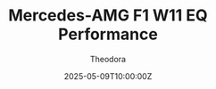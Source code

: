 ---
title: "Mercedes-AMG F1 W11 EQ Performance"
meta_title: ""
description: "Mercedes-AMG F1 W11 EQ Performance 2020 by broskii for Assetto Corsa, ready to race!"
date: 2025-05-09T10:00:00Z
thumb: Htw3un2
mainimage: 1iKMaiZ
cargallery: ["er8C4mH", "3WenJDL", "zHSrBbj"]
categories: ["Car"]
author: "Theodora"
tags: ["Mercedes", "F1", "Formula 1", "Formula", "R2R", "broskii", "2020", "Germany"]
draft: false
link: https://modsfire.com/L52eG8wbW6Uyqn4
zipsize: 530 MB
manu: Mercedes
logo2: amg-f1
championship: Formula 1
country: Germany
year: 2020
class: Formula
drivetrain: RWD
engine: AMG F1 M11 EQ
power: "-- bhp"
torque: "--"
mass: "--"
speed: "--"
accel: "- seconds"
gb: 8-speed
creator: broskii
version: "1.0"
csp: "0.2.6"
carname: "Mercedes-AMG F1 W11 EQ Performance"
folder: "f1_2020_mercedes"
livery: "Included"
r2r: 1
host: ModsFire
---